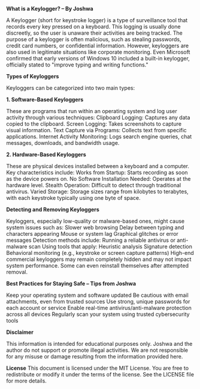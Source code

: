 **What is a Keylogger? – By Joshwa**

A Keylogger (short for keystroke logger) is a type of surveillance tool that records every key pressed on a keyboard. This logging is usually done discreetly, so the user is unaware their activities are being tracked.
The purpose of a keylogger is often malicious, such as stealing passwords, credit card numbers, or confidential information. However, keyloggers are also used in legitimate situations like corporate monitoring.
Even Microsoft confirmed that early versions of Windows 10 included a built-in keylogger, officially stated to "improve typing and writing functions."

**Types of Keyloggers**

Keyloggers can be categorized into two main types:

**1. Software-Based Keyloggers**

These are programs that run within an operating system and log user activity through various techniques:
Clipboard Logging: Captures any data copied to the clipboard.
Screen Logging: Takes screenshots to capture visual information.
Text Capture via Programs: Collects text from specific applications.
Internet Activity Monitoring: Logs search engine queries, chat messages, downloads, and bandwidth usage.

**2. Hardware-Based Keyloggers**

These are physical devices installed between a keyboard and a computer. Key characteristics include:
Works from Startup: Starts recording as soon as the device powers on.
No Software Installation Needed: Operates at the hardware level.
Stealth Operation: Difficult to detect through traditional antivirus.
Varied Storage: Storage sizes range from kilobytes to terabytes, with each keystroke typically using one byte of space.

**Detecting and Removing Keyloggers**

Keyloggers, especially low-quality or malware-based ones, might cause system issues such as:
Slower web browsing
Delay between typing and characters appearing
Mouse or system lag
Graphical glitches or error messages
Detection methods include:
Running a reliable antivirus or anti-malware scan
Using tools that apply:
Heuristic analysis
Signature detection
Behavioral monitoring (e.g., keystroke or screen capture patterns)
High-end commercial keyloggers may remain completely hidden and may not impact system performance. Some can even reinstall themselves after attempted removal.

**Best Practices for Staying Safe – Tips from Joshwa**

Keep your operating system and software updated
Be cautious with email attachments, even from trusted sources
Use strong, unique passwords for each account or service
Enable real-time antivirus/anti-malware protection across all devices
Regularly scan your system using trusted cybersecurity tools

**Disclaimer**

This information is intended for educational purposes only.
Joshwa and the author do not support or promote illegal activities. We are not responsible for any misuse or damage resulting from the information provided here.

**License**
This document is licensed under the MIT License.
You are free to redistribute or modify it under the terms of the license. See the LICENSE file for more details.
